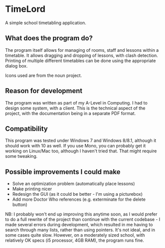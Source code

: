 # TimeLord
A simple school timetabling application.

## What does the program do?
The program itself allows for managing of rooms, staff and lessons within a timetable. It allows dragging and dropping of lessons, with clash detection. Printing of multiple different timetables can be done using the appropriate dialog box.

Icons used are from the noun project.

## Reason for development

The program was written as part of my A-Level in Computing. I had to design some system, with a client. This is the technical aspect of the project, with the documentation being in a separate PDF format.

## Compatibility

This program was tested under Windows 7 and Windows 8/8.1, although it should work with 10 as well. If you use Mono, you can probably get it working on Linux/Mac too, although I haven't tried that. That might require some tweaking.

## Possible improvements I could make
- Solve an optimization problem (automatically place lessons)
- Make printing nicer
- Redesign the GUI (as it could be better - I'm using a picturebox)
- Add more Doctor Who references (e.g. exterminate for the delete button)

NB: I probably won't end up improving this anytime soon, as I would prefer to do a full rewrite of the project than continue with the current codebase - I made several errors during development, which resulted in me having to search through many lists, rather than using pointers. It's not ideal, and in some cases quite slow. However, on a moderately sized school, with relatively OK specs (i5 processor, 4GB RAM), the program runs fine.

